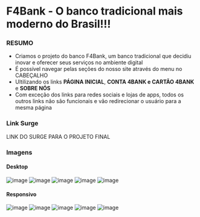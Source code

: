 # F4Bank - O banco tradicional mais moderno do Brasil!!!

### RESUMO
- Criamos o projeto do banco F4Bank, um banco tradicional que decidiu inovar e oferecer seus serviços no ambiente digital
- É possível navegar pelas seções do nosso site através do menu no CABEÇALHO
- Ultilizando os links **PÁGINA INICIAL**, **CONTA 4BANK e CARTÃO 4BANK** e **SOBRE NÓS**
- Com exceção dos links para redes sociais e lojas de apps, todos os outros links não são funcionais e vão redirecionar o usuário para a mesma página
### Link Surge 
LINK DO SURGE PARA O PROJETO FINAL

### Imagens
#### Desktop
![image](https://user-images.githubusercontent.com/95589176/172073257-faf78940-3737-4af1-9871-a1977779fd03.png)
![image](https://user-images.githubusercontent.com/95589176/172073263-ee34ff06-b9ba-4a28-ab69-fa6eb3b567f5.png)
![image](https://user-images.githubusercontent.com/95589176/172073266-5e7f524a-738b-4979-abc0-25e34ddb38de.png)
![image](https://user-images.githubusercontent.com/95589176/172073272-9beba07c-25ee-446f-8237-3aface4aab55.png)
![image](https://user-images.githubusercontent.com/95589176/172073275-3abdbff1-0381-478d-949a-833c6b6e9cb7.png)


#### Responsivo 
![image](https://user-images.githubusercontent.com/95589176/172073287-1d44ec49-b857-47ac-b3bd-3000c4b5d384.png)
![image](https://user-images.githubusercontent.com/95589176/172073288-0d1a741a-dfd9-440b-a738-357c765da3d1.png)
![image](https://user-images.githubusercontent.com/95589176/172073294-8fb85fc2-20f4-43c9-9611-788d8a766eab.png)
![image](https://user-images.githubusercontent.com/95589176/172073299-642896f5-18e1-4b34-a5da-88146e1dae42.png)
![image](https://user-images.githubusercontent.com/95589176/172073304-669a803b-9761-43ea-888a-06472b1be4f9.png)
